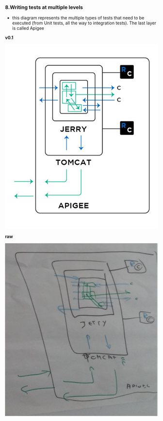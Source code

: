 ### 8.Writing tests at multiple levels

  - this diagram represents the multiple types of tests that need to be executed (from Unit tests, all the way to integration tests). The last layer is called Apigee

**v0.1**

![](images/writing-tests-at-multiple-levels-v0.1.jpg)


**raw**

![](images/writing-tests-at-multiple-levels-raw.png)
